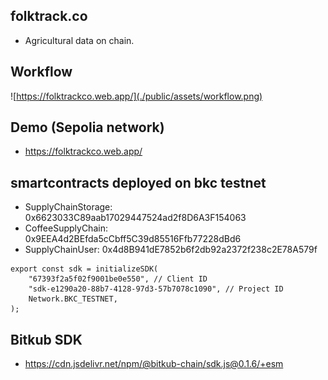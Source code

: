 ## folktrack.co
- Agricultural data on chain.

## Workflow
![https://folktrackco.web.app/](./public/assets/workflow.png)

## Demo (Sepolia network)
- https://folktrackco.web.app/

## smartcontracts deployed on bkc testnet
- SupplyChainStorage: 0x6623033C89aab17029447524ad2f8D6A3F154063
- CoffeeSupplyChain: 0x9EEA4d2BEfda5cCbff5C39d85516Ffb77228dBd6
- SupplyChainUser: 0x4d8B941dE7852b6f2db92a2372f238c2E78A579f

```
export const sdk = initializeSDK(
    "67393f2a5f02f9001be0e550", // Client ID
    "sdk-e1290a20-88b7-4128-97d3-57b7078c1090", // Project ID
    Network.BKC_TESTNET,
);

```

## Bitkub SDK
- https://cdn.jsdelivr.net/npm/@bitkub-chain/sdk.js@0.1.6/+esm